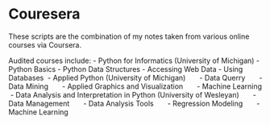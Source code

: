 # Couresera
These scripts are the combination of my notes taken from various online courses via Coursera.

Audited courses include:
     - Python for Informatics (University of Michigan)
          - Python Basics
          - Python Data Structures
          - Accessing Web Data
          - Using Databases
    - Applied Python (University of Michigan)
         - Data Querry
         - Data Mining
         - Applied Graphics and Visualization
         - Machine Learning
    - Data Analysis and Interpretation in Python (University of Wesleyan)
         - Data Management
         - Data Analysis Tools
         - Regression Modeling
         - Machine Learning
  
